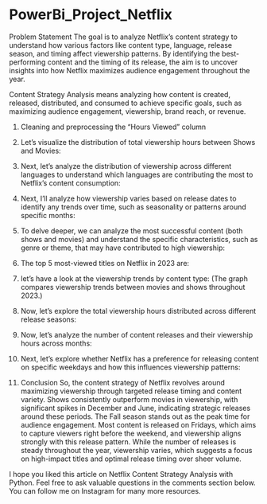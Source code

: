 # PowerBi_Project_Netflix
Problem Statement
The goal is to analyze Netflix’s content strategy to understand how various factors like content type, language, 
release season, and timing affect viewership patterns. By identifying the best-performing content and the timing 
of its release, the aim is to uncover insights into how Netflix maximizes audience engagement throughout the year.

Content Strategy Analysis means analyzing how content is created, released, distributed, and consumed to achieve specific goals, such as maximizing audience engagement, viewership, brand reach, or revenue.

1. Cleaning and preprocessing the “Hours Viewed” column
2. Let’s visualize the distribution of total viewership hours between Shows and Movies:
3. Next, let’s analyze the distribution of viewership across different languages to understand which languages are contributing the most to Netflix’s content consumption:
4. Next, I’ll analyze how viewership varies based on release dates to identify any trends over time, such as seasonality or patterns around specific months:
5. To delve deeper, we can analyze the most successful content (both shows and movies) and understand the specific characteristics, such as genre or theme, that may have contributed to high viewership:
6. The top 5 most-viewed titles on Netflix in 2023 are:
7. let’s have a look at the viewership trends by content type: (The graph compares viewership trends between movies and shows throughout 2023.)
8. Now, let’s explore the total viewership hours distributed across different release seasons:
9. Now, let’s analyze the number of content releases and their viewership hours across months:
10. Next, let’s explore whether Netflix has a preference for releasing content on specific weekdays and how this influences viewership patterns:

11. Conclusion
So, the content strategy of Netflix revolves around maximizing viewership through targeted release timing and content variety. Shows consistently outperform movies in viewership, with significant spikes in December and June, indicating strategic releases around these periods. The Fall season stands out as the peak time for audience engagement. Most content is released on Fridays, which aims to capture viewers right before the weekend, and viewership aligns strongly with this release pattern. While the number of releases is steady throughout the year, viewership varies, which suggests a focus on high-impact titles and optimal release timing over sheer volume.

I hope you liked this article on Netflix Content Strategy Analysis with Python. Feel free to ask valuable questions in the comments section below. You can follow me on Instagram for many more resources.
